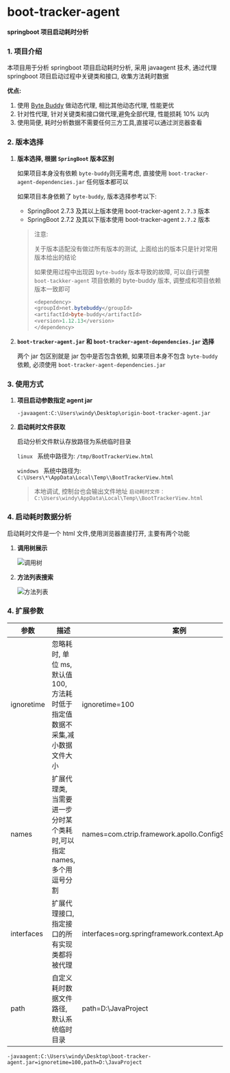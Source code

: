 # boot-tracker-agent

**springboot 项目启动耗时分析**

### 1. 项目介绍

本项目用于分析 springboot 项目启动耗时分析, 采用 javaagent 技术, 通过代理 springboot 项目启动过程中关键类和接口, 收集方法耗时数据

**优点:**

1. 使用  [Byte Buddy](https://bytebuddy.net/#/tutorial) 做动态代理, 相比其他动态代理, 性能更优
2. 针对性代理, 针对关键类和接口做代理,避免全部代理, 性能损耗 10% 以内
3. 使用简便, 耗时分析数据不需要任何三方工具,直接可以通过浏览器查看

### 2. 版本选择

1. **版本选择, 根据 `SpringBoot` 版本区别** 

   如果项目本身没有依赖 `byte-buddy`则无需考虑, 直接使用 `boot-tracker-agent-dependencies.jar` 任何版本都可以

   如果项目本身依赖了 `byte-buddy`, 版本选择参考以下: 

   * SpringBoot 2.7.3 及其以上版本使用 boot-tracker-agent `2.7.3` 版本
   * SpringBoot 2.7.2 及其以下版本使用 boot-tracker-agent `2.7.2` 版本

   >注意:
   >
   >关于版本适配没有做过所有版本的测试, 上面给出的版本只是针对常用版本给出的结论
   >
   >如果使用过程中出现因 `byte-buddy`  版本导致的故障, 可以自行调整 `boot-tackker-agent` 项目依赖的 byte-buddy 版本, 调整成和项目依赖版本一致即可
   >
   >```java
   ><dependency>
   ><groupId>net.bytebuddy</groupId>
   ><artifactId>byte-buddy</artifactId>
   ><version>1.12.13</version>
   ></dependency>
   >```

2. **`boot-tracker-agent.jar` 和 `boot-tracker-agent-dependencies.jar` 选择**

   两个 jar 包区别就是 jar 包中是否包含依赖, 如果项目本身不包含 `byte-buddy` 依赖, 必须使用 `boot-tracker-agent-dependencies.jar` 


### 3. 使用方式

1. **项目启动参数指定 agent jar**

   ```properties
   -javaagent:C:\Users\windy\Desktop\origin-boot-tracker-agent.jar
   ```

2. **启动耗时文件获取**

   启动分析文件默认存放路径为系统临时目录

   `linux ` 系统中路径为: `/tmp/BootTrackerView.html`

   `windows ` 系统中路径为: `C:\Users\*\AppData\Local\Temp\\BootTrackerView.html`

   >本地调试, 控制台也会输出文件地址 `启动耗时文件：C:\Users\windy\AppData\Local\Temp\\BootTrackerView.html`

### 4. 启动耗时数据分析

启动耗时文件是一个 html 文件,使用浏览器直接打开, 主要有两个功能

1. **调用树展示**

   ![调用树](https://github.com/liuxi1211/boot-tracker-agent/src/main/resources/images/tree.png)

2. **方法列表搜索**

   ![方法列表](https://github.com/liuxi1211/boot-tracker-agent/src/main/resources/images/list.png)



### 4. 扩展参数

| 参数       | 描述                                                         | 案例                                                       |
| ---------- | ------------------------------------------------------------ | ---------------------------------------------------------- |
| ignoretime | 忽略耗时, 单位 ms, 默认值 100, 方法耗时低于指定值数据不采集,减小数据文件大小 | ignoretime=100                                             |
| names      | 扩展代理类, 当需要进一步分时某个类耗时,可以指定 names, 多个用逗号分割 | names=com.ctrip.framework.apollo.ConfigService             |
| interfaces | 扩展代理接口, 指定接口的所有实现类都将被代理                 | interfaces=org.springframework.context.ApplicationListener |
| path       | 自定义耗时数据文件路径, 默认系统临时目录                     | path=D:\JavaProject                                        |

```properties
-javaagent:C:\Users\windy\Desktop\boot-tracker-agent.jar=ignoretime=100,path=D:\JavaProject
```



